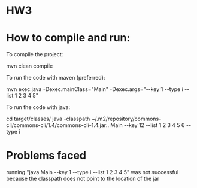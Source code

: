 # HW3

# How to compile and run:

To compile the project:

mvn clean compile

To run the code with maven (preferred):

mvn exec:java -Dexec.mainClass="Main" -Dexec.args="--key 1 --type i --list 1 2 3 4 5"

To run the code with java:

cd target/classes/
java -classpath ~/.m2/repository/commons-cli/commons-cli/1.4/commons-cli-1.4.jar:. Main --key 12 --list 1 2 3 4 5 6 --type i

# Problems faced

running "java Main --key 1 --type i --list 1 2 3 4 5" was not successful because the classpath does not point to the location of the jar

